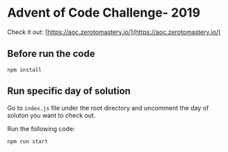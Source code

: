 # Advent of Code Challenge- 2019

Check it out: [https://aoc.zerotomastery.io/](https://aoc.zerotomastery.io/)

## Before run the code

```
npm install
```

## Run specific day of solution

Go to `index.js` file under the root directory and uncomment the day of soluton you want to check out.

Run the following code:

```
npm run start
```
